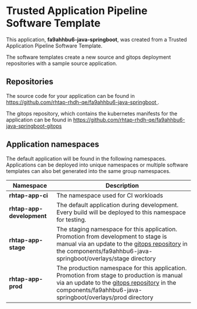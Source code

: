 # Trusted Application Pipeline Software Template

This application, **fa9ahhbu6-java-springboot**, was created from a Trusted Application Pipeline Software Template.

The software templates create a new source and gitops deployment repositories with a sample source application. 

## Repositories

The source code for your application can be found in [https://github.com/rhtap-rhdh-qe/fa9ahhbu6-java-springboot ](https://github.com/rhtap-rhdh-qe/fa9ahhbu6-java-springboot ).
 
The gitops repository, which contains the kubernetes manifests for the application can be found in 
[https://github.com/rhtap-rhdh-qe/fa9ahhbu6-java-springboot-gitops ](https://github.com/rhtap-rhdh-qe/fa9ahhbu6-java-springboot-gitops ) 

## Application namespaces 

The default application will be found in the following namespaces. Applications can be deployed into unique namespaces or multiple software templates can also bet generated into the same group namespaces.  

|  Namespace   |  Description   |  
| -------- | -------- |
| **rhtap-app-ci** | The namespace used for CI workloads |
| **rhtap-app-development** | The default application during development. Every build will be deployed to this namespace for testing. |
| **rhtap-app-stage** | The staging namespace for this application. Promotion from development to stage is manual via an update to the [gitops repository](https://github.com/rhtap-rhdh-qe/fa9ahhbu6-java-springboot-gitops ) in the components/fa9ahhbu6-java-springboot/overlays/stage directory |
| **rhtap-app-prod** | The production namespace for this application. Promotion from stage to production is manual via an update to the [gitops repository](https://github.com/rhtap-rhdh-qe/fa9ahhbu6-java-springboot-gitops ) in the components/fa9ahhbu6-java-springboot/overlays/prod directory |